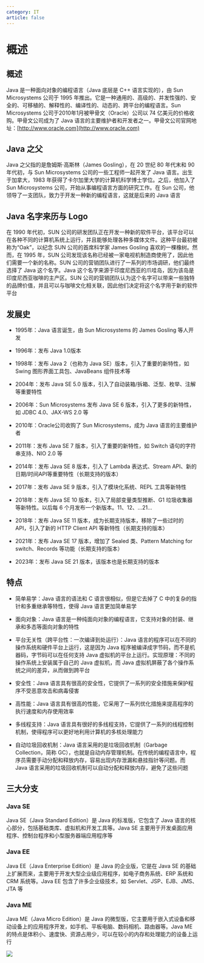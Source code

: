 ```yaml
---
category: IT
article: false
---
```


# 概述

## 概述

Java 是一种面向对象的编程语言（Java 底层是 C++ 语言实现的），由 Sun Microsystems 公司于 1995 年推出。它是一种通用的、高级的、并发性强的、安全的、可移植的、解释性的、编译性的、动态的、跨平台的编程语言。Sun Microsystems 公司于2010年1月被甲骨文（Oracle）公司以 74 亿美元的价格收购。甲骨文公司成为了 Java 语言的主要维护者和开发者之一。甲骨文公司官网地址：[http://www.oracle.com](http://www.oracle.com)

## Java 之父

Java 之父指的是詹姆斯·高斯林（James Gosling），在 20 世纪 80 年代末和 90 年代初，与 Sun Microsystems 公司的一些工程师一起开发了 Java 语言。出生于加拿大，1983 年获得了卡尔加里大学的计算机科学博士学位。之后，他加入了 Sun Microsystems 公司，开始从事编程语言方面的研究工作。在 Sun 公司，他领导了一支团队，致力于开发一种新的编程语言，这就是后来的 Java 语言

## Java 名字来历与 Logo

在 1990 年代初，SUN 公司的研发团队正在开发一种新的软件平台，该平台可以在各种不同的计算机系统上运行，并且能够处理各种多媒体文件。这种平台最初被称为“Oak”，以纪念 SUN 公司的首席科学家 James Gosling 喜欢的一棵橡树。然而，在 1995 年，SUN 公司发现该名称已经被一家电视机制造商使用了，因此他们需要一个新的名称。SUN 公司的营销团队进行了一系列的市场调研，他们最终选择了 Java 这个名字。Java 这个名字来源于印度尼西亚的爪哇岛，因为该岛是印度尼西亚咖啡的主产区。SUN 公司的营销团队认为这个名字可以带来一些独特的品牌价值，并且可以与咖啡文化相关联，因此他们决定将这个名字用于新的软件平台

## 发展史

- 1995年：Java 语言诞生，由 Sun Microsystems 的 James Gosling 等人开发

- 1996年：发布 Java 1.0版本

- 1998年：发布 Java 2（也称为 Java SE）版本，引入了重要的新特性，如 Swing 图形界面工具包、JavaBeans 组件技术等

- 2004年：发布 Java SE 5.0 版本，引入了自动装箱/拆箱、泛型、枚举、注解等重要特性

- 2006年：Sun Microsystems 发布 Java SE 6 版本，引入了更多的新特性，如 JDBC 4.0、JAX-WS 2.0 等

- 2010年：Oracle公司收购了 Sun Microsystems，成为 Java 语言的主要维护者

- 2011年：发布 Java SE 7 版本，引入了重要的新特性，如 Switch 语句的字符串支持、NIO 2.0 等

- 2014年：发布 Java SE 8 版本，引入了 Lambda 表达式、Stream API、新的日期/时间API等重要特性（长期支持的版本）

- 2017年：发布 Java SE 9 版本，引入了模块化系统、REPL 工具等新特性

- 2018年：发布 Java SE 10 版本，引入了局部变量类型推断、G1 垃圾收集器等新特性。以后每 6 个月发布一个新版本。11、12、...21...

- 2018年：发布 Java SE 11 版本，成为长期支持版本，移除了一些过时的 API，引入了新的 HTTP Client API 等新特性（长期支持的版本）

- 2021年：发布 Java SE 17 版本，增加了 Sealed 类、Pattern Matching for switch、Records 等功能（长期支持的版本）

- 2023年：发布 Java SE 21 版本，该版本也是长期支持的版本

## 特点

- 简单易学：Java 语言的语法和 C 语言很相似，但是它去掉了 C 中的复杂的指针和多重继承等特性，使得 Java 语言更加简单易学

- 面向对象：Java 语言是一种纯面向对象的编程语言，它支持对象的封装、继承和多态等面向对象的特性

- 平台无关性（跨平台性：一次编译到处运行）：Java 语言的程序可以在不同的操作系统和硬件平台上运行，这是因为 Java 程序被编译成字节码，而不是机器码，字节码可以在任何支持 Java 虚拟机的平台上运行。实现原理：不同的操作系统上安装属于自己的 Java 虚拟机，而 Java 虚拟机屏蔽了各个操作系统之间的差异，从而做到跨平台

- 安全性：Java 语言具有很高的安全性，它提供了一系列的安全措施来保护程序不受恶意攻击和病毒侵害

- 高性能：Java 语言具有很高的性能，它采用了一系列优化措施来提高程序的执行速度和内存使用效率

- 多线程支持：Java 语言具有很好的多线程支持，它提供了一系列的线程控制机制，使得程序可以更好地利用计算机的多核处理能力

- 自动垃圾回收机制：Java 语言采用的是垃圾回收机制（Garbage Collection，简称 GC），也就是自动内存管理机制。在传统的编程语言中，程序员需要手动分配和释放内存，容易出现内存泄漏和悬挂指针等问题。而 Java 语言采用的垃圾回收机制可以自动分配和释放内存，避免了这些问题

## 三大分支

### Java SE

Java SE（Java Standard Edition）是 Java 的标准版，它包含了 Java 语言的核心部分，包括基础类库、虚拟机和开发工具等。Java SE 主要用于开发桌面应用程序、控制台程序和小型服务器端应用程序等

### Java EE

Java EE（Java Enterprise Edition）是 Java 的企业版，它是在 Java SE 的基础上扩展而来，主要用于开发大型企业级应用程序，如电子商务系统、ERP 系统和 CRM 系统等。Java EE 包含了许多企业级技术，如 Servlet、JSP、EJB、JMS、JTA 等

### Java ME

Java ME（Java Micro Edition）是 Java 的微型版，它主要用于嵌入式设备和移动设备上的应用程序开发，如手机、平板电脑、数码相机、路由器等。Java ME 的特点是体积小、速度快、资源占用少，可以在较小的内存和处理能力的设备上运行

![](https://img.sherry4869.com/blog/it/java/javase/1.png)